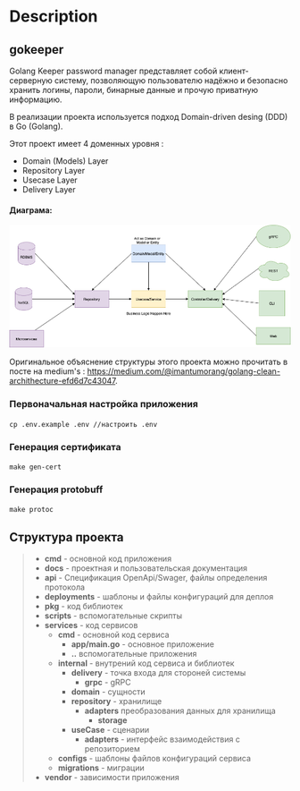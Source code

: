 # Description
## gokeeper
Golang Keeper password manager представляет собой клиент-серверную систему, позволяющую пользователю надёжно и безопасно хранить логины, пароли, бинарные данные и прочую приватную информацию.

В реализации проекта используется подход Domain-driven desing (DDD) в Go (Golang).

Этот проект имеет 4 доменных уровня :

- Domain (Models) Layer
- Repository Layer
- Usecase Layer
- Delivery Layer
#### Диаграма:

![golang clean architecture](https://github.com/Orendev/gokeeper/raw/main/clean-arch.png)

Оригинальное объяснение структуры этого проекта можно прочитать в посте на medium's : https://medium.com/@imantumorang/golang-clean-archithecture-efd6d7c43047.


### Первоначальная настройка приложения
``cp .env.example .env //настроить .env``

### Генерация сертификата
``make gen-cert``

### Генерация protobuff
``make protoc``

## Структура проекта
> * **cmd** - основной код приложения
> * **docs** - проектная и пользовательская документация
> * **api** - Спецификация OpenApi/Swager, файлы определения протокола
> * **deployments** - шаблоны и файлы конфигураций для деплоя
> * **pkg** - код библиотек
> * **scripts** - вспомогательные скрипты
> * **services** - код сервисов
>   * **cmd** - основной код сервиса
>     * **app/main.go** - основное приложение
>     * **..** вспомогательные приложения
>   * **internal** - внутрений код сервиса и библиотек
>     * **delivery** - точка входа для стороней системы
>       * **grpc** - gRPC
>     * **domain** - сущности
>     * **repository** - хранилище
>       * **adapters** преобразования данных для хранилища
>         * **storage**
>     * **useCase** - сценарии
>       * **adapters** - интерфейс взаимодействия с репозиторием
>   * **configs** - шаблоны файлов конфигураций сервиса
>   * **migrations** - миграции
> * **vendor** - зависимости приложения


